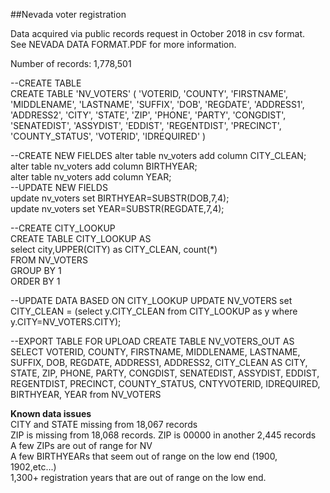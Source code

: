 ##Nevada voter registration

Data acquired via public records request in October 2018 in csv format.  
See NEVADA DATA FORMAT.PDF for more information.    

Number of records: 1,778,501

--CREATE TABLE  
CREATE TABLE 'NV_VOTERS' ( 'VOTERID, 'COUNTY', 'FIRSTNAME', 'MIDDLENAME', 'LASTNAME', 'SUFFIX', 'DOB', 
'REGDATE', 'ADDRESS1', 'ADDRESS2', 'CITY', 'STATE', 'ZIP', 'PHONE', 'PARTY', 'CONGDIST', 'SENATEDIST', 
'ASSYDIST', 'EDDIST', 'REGENTDIST', 'PRECINCT', 'COUNTY_STATUS', 'VOTERID', 'IDREQUIRED' )  


--CREATE NEW FIELDES
alter table nv_voters add column CITY_CLEAN;  
alter table nv_voters add column BIRTHYEAR;  
alter table nv_voters add column YEAR;  
--UPDATE NEW FIELDS  
update nv_voters set BIRTHYEAR=SUBSTR(DOB,7,4);  
update nv_voters set YEAR=SUBSTR(REGDATE,7,4);  

--CREATE CITY_LOOKUP  
CREATE TABLE CITY_LOOKUP AS  
select city,UPPER(CITY) as CITY_CLEAN, count(*)  
FROM NV_VOTERS  
GROUP BY 1  
ORDER BY 1  

--UPDATE DATA BASED ON CITY_LOOKUP
UPDATE NV_VOTERS set CITY_CLEAN = (select y.CITY_CLEAN from CITY_LOOKUP as y where y.CITY=NV_VOTERS.CITY);  

--EXPORT TABLE FOR UPLOAD
CREATE TABLE NV_VOTERS_OUT AS SELECT VOTERID, COUNTY, FIRSTNAME, MIDDLENAME, LASTNAME, SUFFIX, DOB, REGDATE, ADDRESS1, ADDRESS2, CITY_CLEAN AS CITY, STATE, ZIP, PHONE, PARTY, CONGDIST, SENATEDIST, ASSYDIST, EDDIST, REGENTDIST, PRECINCT, COUNTY_STATUS, CNTYVOTERID, IDREQUIRED, BIRTHYEAR, YEAR from NV_VOTERS



**Known data issues**  
CITY and STATE missing from 18,067 records  
ZIP is missing from 18,068 records. ZIP is 00000 in another 2,445 records  
A few ZIPs are out of range for NV  
A few BIRTHYEARs that seem out of range on the low end (1900, 1902,etc...)  
1,300+ registration years that are out of range on the low end.  


